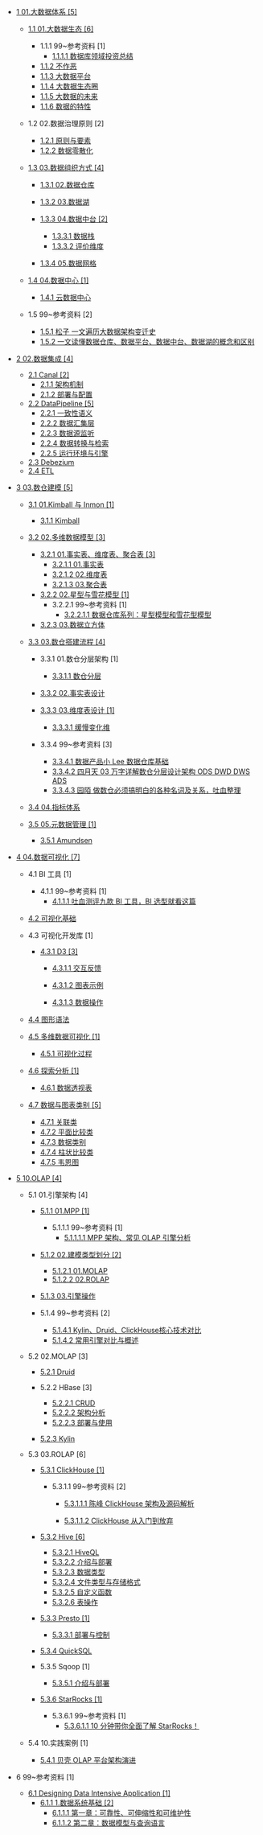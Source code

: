   - [1 01.大数据体系 [5]](/01.大数据体系/README.md)
    - [1.1 01.大数据生态 [6]](/01.大数据体系/01.大数据生态/README.md)
      - 1.1.1 99~参考资料 [1]
        - [1.1.1.1 数据库领域投资总结](/01.大数据体系/01.大数据生态/99~参考资料/2021-数据库领域投资总结.md)
      - [1.1.2 不作恶](/01.大数据体系/01.大数据生态/不作恶.md)
      - [1.1.3 大数据平台](/01.大数据体系/01.大数据生态/大数据平台.md)
      - [1.1.4 大数据生态圈](/01.大数据体系/01.大数据生态/大数据生态圈.md)
      - [1.1.5 大数据的未来](/01.大数据体系/01.大数据生态/大数据的未来.md)
      - [1.1.6 数据的特性](/01.大数据体系/01.大数据生态/数据的特性.md)
    - 1.2 02.数据治理原则 [2]
      - [1.2.1 原则与要素](/01.大数据体系/02.数据治理原则/原则与要素.md)
      - [1.2.2 数据零散化](/01.大数据体系/02.数据治理原则/数据零散化.md)
    - [1.3 03.数据组织方式 [4]](/01.大数据体系/03.数据组织方式/README.md)
      - [1.3.1 02.数据仓库](/01.大数据体系/03.数据组织方式/02.数据仓库/README.md)
        
      - [1.3.2 03.数据湖](/01.大数据体系/03.数据组织方式/03.数据湖/README.md)
        
      - [1.3.3 04.数据中台 [2]](/01.大数据体系/03.数据组织方式/04.数据中台/README.md)
        - [1.3.3.1 数据栈](/01.大数据体系/03.数据组织方式/04.数据中台/数据栈.md)
        - [1.3.3.2 评价维度](/01.大数据体系/03.数据组织方式/04.数据中台/评价维度.md)
      - [1.3.4 05.数据网格](/01.大数据体系/03.数据组织方式/05.数据网格/README.md)
        
    - [1.4 04.数据中心 [1]](/01.大数据体系/04.数据中心/README.md)
      - [1.4.1 云数据中心](/01.大数据体系/04.数据中心/云数据中心.md)
    - 1.5 99~参考资料 [2]
      - [1.5.1 松子 一文遍历大数据架构变迁史](/01.大数据体系/99~参考资料/2021-松子-一文遍历大数据架构变迁史.md)
      - [1.5.2 一文读懂数据仓库、数据平台、数据中台、数据湖的概念和区别](/01.大数据体系/99~参考资料/2022-一文读懂数据仓库、数据平台、数据中台、数据湖的概念和区别.md)
  - [2 02.数据集成 [4]](/02.数据集成/README.md)
    - [2.1 Canal [2]](/02.数据集成/Canal/README.md)
      - [2.1.1 架构机制](/02.数据集成/Canal/架构机制.md)
      - [2.1.2 部署与配置](/02.数据集成/Canal/部署与配置.md)
    - [2.2 DataPipeline [5]](/02.数据集成/DataPipeline/README.md)
      - [2.2.1 一致性语义](/02.数据集成/DataPipeline/一致性语义.md)
      - [2.2.2 数据汇集层](/02.数据集成/DataPipeline/数据汇集层.md)
      - [2.2.3 数据源监听](/02.数据集成/DataPipeline/数据源监听.md)
      - [2.2.4 数据转换与检索](/02.数据集成/DataPipeline/数据转换与检索.md)
      - [2.2.5 运行环境与引擎](/02.数据集成/DataPipeline/运行环境与引擎.md)
    - [2.3 Debezium](/02.数据集成/Debezium.md)
    - [2.4 ETL](/02.数据集成/ETL/README.md)
      
  - [3 03.数仓建模 [5]](/03.数仓建模/README.md)
    - [3.1 01.Kimball 与 Inmon [1]](/03.数仓建模/01.Kimball%20与%20Inmon/README.md)
      - [3.1.1 Kimball](/03.数仓建模/01.Kimball%20与%20Inmon/Kimball.md)
    - [3.2 02.多维数据模型 [3]](/03.数仓建模/02.多维数据模型/README.md)
      - [3.2.1 01.事实表、维度表、聚合表 [3]](/03.数仓建模/02.多维数据模型/01.事实表、维度表、聚合表/README.md)
        - [3.2.1.1 01.事实表](/03.数仓建模/02.多维数据模型/01.事实表、维度表、聚合表/01.事实表.md)
        - [3.2.1.2 02.维度表](/03.数仓建模/02.多维数据模型/01.事实表、维度表、聚合表/02.维度表.md)
        - [3.2.1.3 03.聚合表](/03.数仓建模/02.多维数据模型/01.事实表、维度表、聚合表/03.聚合表.md)
      - [3.2.2 02.星型与雪花模型 [1]](/03.数仓建模/02.多维数据模型/02.星型与雪花模型/README.md)
        - 3.2.2.1 99~参考资料 [1]
          - [3.2.2.1.1 数据仓库系列：星型模型和雪花型模型](/03.数仓建模/02.多维数据模型/02.星型与雪花模型/99~参考资料/2021-数据仓库系列：星型模型和雪花型模型.md)
      - [3.2.3 03.数据立方体](/03.数仓建模/02.多维数据模型/03.数据立方体/README.md)
        
    - [3.3 03.数仓搭建流程 [4]](/03.数仓建模/03.数仓搭建流程/README.md)
      - 3.3.1 01.数仓分层架构 [1]
        - [3.3.1.1 数仓分层](/03.数仓建模/03.数仓搭建流程/01.数仓分层架构/数仓分层.md)
      - [3.3.2 02.事实表设计](/03.数仓建模/03.数仓搭建流程/02.事实表设计/README.md)
        
      - [3.3.3 03.维度表设计 [1]](/03.数仓建模/03.数仓搭建流程/03.维度表设计/README.md)
        - [3.3.3.1 缓慢变化维](/03.数仓建模/03.数仓搭建流程/03.维度表设计/缓慢变化维.md)
      - 3.3.4 99~参考资料 [3]
        - [3.3.4.1 数据产品小 Lee 数据仓库基础](/03.数仓建模/03.数仓搭建流程/99~参考资料/2021-数据产品小%20Lee-数据仓库基础.md)
        - [3.3.4.2 四月天 03 万字详解数仓分层设计架构 ODS DWD DWS ADS](/03.数仓建模/03.数仓搭建流程/99~参考资料/2022-四月天%2003-万字详解数仓分层设计架构%20ODS-DWD-DWS-ADS.md)
        - [3.3.4.3 园陌 做数仓必须搞明白的各种名词及关系，吐血整理](/03.数仓建模/03.数仓搭建流程/99~参考资料/2022-园陌-做数仓必须搞明白的各种名词及关系，吐血整理.md)
    - [3.4 04.指标体系](/03.数仓建模/04.指标体系/README.md)
      
    - [3.5 05.元数据管理 [1]](/03.数仓建模/05.元数据管理/README.md)
      - [3.5.1 Amundsen](/03.数仓建模/05.元数据管理/Amundsen.md)
  - [4 04.数据可视化 [7]](/04.数据可视化/README.md)
    - 4.1 BI 工具 [1]
      - 4.1.1 99~参考资料 [1]
        - [4.1.1.1 吐血测评九款 BI 工具，BI 选型就看这篇](/04.数据可视化/BI%20工具/99~参考资料/2022-吐血测评九款%20BI%20工具，BI%20选型就看这篇.md)
    - [4.2 可视化基础](/04.数据可视化/可视化基础/README.md)
      
    - 4.3 可视化开发库 [1]
      - [4.3.1 D3 [3]](/04.数据可视化/可视化开发库/D3/README.md)
        - [4.3.1.1 交互反馈](/04.数据可视化/可视化开发库/D3/交互反馈/README.md)
          
        - [4.3.1.2 图表示例](/04.数据可视化/可视化开发库/D3/图表示例/README.md)
          
        - [4.3.1.3 数据操作](/04.数据可视化/可视化开发库/D3/数据操作/README.md)
          
    - [4.4 图形语法](/04.数据可视化/图形语法/README.md)
      
    - [4.5 多维数据可视化 [1]](/04.数据可视化/多维数据可视化/README.md)
      - [4.5.1 可视化过程](/04.数据可视化/多维数据可视化/可视化过程.md)
    - [4.6 探索分析 [1]](/04.数据可视化/探索分析/README.md)
      - [4.6.1 数据透视表](/04.数据可视化/探索分析/数据透视表.md)
    - [4.7 数据与图表类别 [5]](/04.数据可视化/数据与图表类别/README.md)
      - [4.7.1 关联类](/04.数据可视化/数据与图表类别/关联类.md)
      - [4.7.2 平面比较类](/04.数据可视化/数据与图表类别/平面比较类.md)
      - [4.7.3 数据类别](/04.数据可视化/数据与图表类别/数据类别.md)
      - [4.7.4 柱状比较类](/04.数据可视化/数据与图表类别/柱状比较类.md)
      - [4.7.5 韦恩图](/04.数据可视化/数据与图表类别/韦恩图.md)
  - [5 10.OLAP [4]](/10.OLAP/README.md)
    - 5.1 01.引擎架构 [4]
      - [5.1.1 01.MPP [1]](/10.OLAP/01.引擎架构/01.MPP/README.md)
        - 5.1.1.1 99~参考资料 [1]
          - [5.1.1.1.1 MPP 架构、常见 OLAP 引擎分析](/10.OLAP/01.引擎架构/01.MPP/99~参考资料/2022-MPP%20架构、常见%20OLAP%20引擎分析.md)
      - [5.1.2 02.建模类型划分 [2]](/10.OLAP/01.引擎架构/02.建模类型划分/README.md)
        - [5.1.2.1 01.MOLAP](/10.OLAP/01.引擎架构/02.建模类型划分/01.MOLAP.md)
        - [5.1.2.2 02.ROLAP](/10.OLAP/01.引擎架构/02.建模类型划分/02.ROLAP.md)
      - [5.1.3 03.引擎操作](/10.OLAP/01.引擎架构/03.引擎操作/README.md)
        
      - 5.1.4 99~参考资料 [2]
        - [5.1.4.1 Kylin、Druid、ClickHouse核心技术对比](/10.OLAP/01.引擎架构/99~参考资料/2020-Kylin、Druid、ClickHouse核心技术对比.md)
        - [5.1.4.2 常用引擎对比与概述](/10.OLAP/01.引擎架构/99~参考资料/2021-常用引擎对比与概述.md)
    - 5.2 02.MOLAP [3]
      - [5.2.1 Druid](/10.OLAP/02.MOLAP/Druid/README.md)
        
      - 5.2.2 HBase [3]
        - [5.2.2.1 CRUD](/10.OLAP/02.MOLAP/HBase/CRUD.md)
        - [5.2.2.2 架构分析](/10.OLAP/02.MOLAP/HBase/架构分析.md)
        - [5.2.2.3 部署与使用](/10.OLAP/02.MOLAP/HBase/部署与使用.md)
      - [5.2.3 Kylin](/10.OLAP/02.MOLAP/Kylin/README.md)
        
    - 5.3 03.ROLAP [6]
      - [5.3.1 ClickHouse [1]](/10.OLAP/03.ROLAP/ClickHouse/README.md)
        - 5.3.1.1 99~参考资料 [2]
          - [5.3.1.1.1 陈峰 ClickHouse 架构及源码解析](/10.OLAP/03.ROLAP/ClickHouse/99~参考资料/2022-陈峰-ClickHouse%20架构及源码解析/README.md)
            
          - [5.3.1.1.2 ClickHouse 从入门到放弃](/10.OLAP/03.ROLAP/ClickHouse/99~参考资料/2023-ClickHouse%20从入门到放弃/README.md)
            
      - [5.3.2 Hive [6]](/10.OLAP/03.ROLAP/Hive/README.md)
        - [5.3.2.1 HiveQL](/10.OLAP/03.ROLAP/Hive/HiveQL.md)
        - [5.3.2.2 介绍与部署](/10.OLAP/03.ROLAP/Hive/介绍与部署.md)
        - [5.3.2.3 数据类型](/10.OLAP/03.ROLAP/Hive/数据类型.md)
        - [5.3.2.4 文件类型与存储格式](/10.OLAP/03.ROLAP/Hive/文件类型与存储格式.md)
        - [5.3.2.5 自定义函数](/10.OLAP/03.ROLAP/Hive/自定义函数.md)
        - [5.3.2.6 表操作](/10.OLAP/03.ROLAP/Hive/表操作.md)
      - [5.3.3 Presto [1]](/10.OLAP/03.ROLAP/Presto/README.md)
        - [5.3.3.1 部署与控制](/10.OLAP/03.ROLAP/Presto/部署与控制.md)
      - [5.3.4 QuickSQL](/10.OLAP/03.ROLAP/QuickSQL/README.md)
        
      - 5.3.5 Sqoop [1]
        - [5.3.5.1 介绍与部署](/10.OLAP/03.ROLAP/Sqoop/介绍与部署.md)
      - [5.3.6 StarRocks [1]](/10.OLAP/03.ROLAP/StarRocks/README.md)
        - 5.3.6.1 99~参考资料 [1]
          - [5.3.6.1.1 10 分钟带你全面了解 StarRocks！](/10.OLAP/03.ROLAP/StarRocks/99~参考资料/2022-10%20分钟带你全面了解%20StarRocks！.md)
    - 5.4 10.实践案例 [1]
      - [5.4.1 贝壳 OLAP 平台架构演进](/10.OLAP/10.实践案例/2021-贝壳%20OLAP%20平台架构演进.md)
  - 6 99~参考资料 [1]
    - [6.1 Designing Data Intensive Application [1]](/99~参考资料/Designing%20Data-Intensive%20Application/README.md)
      - [6.1.1 1.数据系统基础 [2]](/99~参考资料/Designing%20Data-Intensive%20Application/1.数据系统基础/README.md)
        - [6.1.1.1 第一章：可靠性、可伸缩性和可维护性](/99~参考资料/Designing%20Data-Intensive%20Application/1.数据系统基础/第一章：可靠性、可伸缩性和可维护性.md)
        - [6.1.1.2 第二章：数据模型与查询语言](/99~参考资料/Designing%20Data-Intensive%20Application/1.数据系统基础/第二章：数据模型与查询语言.md)